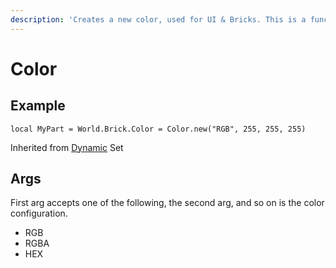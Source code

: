 ```yaml
---
description: 'Creates a new color, used for UI & Bricks. This is a function.'
---
```


# Color

## Example

```text
local MyPart = World.Brick.Color = Color.new("RGB", 255, 255, 255)
```

Inherited from [Dynamic](https://docs.brickverse.co/bricklua-lua-references-manual/dymanic) Set

## Args

First arg accepts one of the following, the second arg, and so on is the color configuration.

* RGB
* RGBA
* HEX

